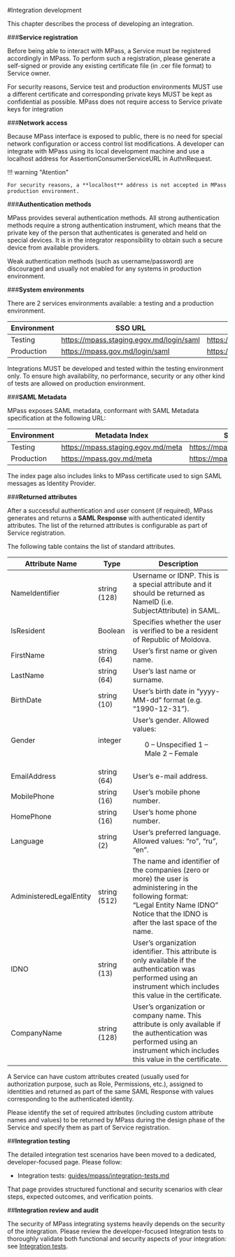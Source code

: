 ﻿#Integration development

This chapter describes the process of developing an integration.

###**Service registration**

Before being able to interact with MPass, a Service must be registered accordingly in MPass. To perform such a registration, please generate a self-signed or provide any existing certificate file (in .cer file format) to Service owner.

For security reasons, Service test and production environments MUST use a different certificate and corresponding private keys MUST be kept as confidential as possible. MPass does not require access to Service private keys for integration

###**Network access**

Because MPass interface is exposed to public, there is no need for special network configuration or access control list modifications. A developer can integrate with MPass using its local development machine and use a localhost address for AssertionConsumerServiceURL in AuthnRequest.

!!! warning "Atention"

    For security reasons, a **localhost** address is not accepted in MPass production environment.

###**Authentication methods**

MPass provides several authentication methods. All strong authentication methods require a strong authentication instrument, which means that the private key of the person that authenticates is generated and held on special devices. It is in the integrator responsibility to obtain such a secure device from available providers.

Weak authentication methods (such as username/password) are discouraged and usually not enabled for any systems in production environment.

###**System environments**

There are 2 services environments available: a testing and a production environment.


<table>
  <thead>
    <tr>
      <th><strong>Environment</strong></th>
      <th><strong>SSO URL</strong></th>
      <th><strong>SLO URL</strong></th>
    </tr>
  </thead>
  <tbody>
    <tr>
      <td>Testing</td>
      <td><a href="https://mpass.staging.egov.md/login/saml">https://mpass.staging.egov.md/login/saml</a></td>
      <td><a href="https://mpass.staging.egov.md/logout/saml">https://mpass.staging.egov.md/logout/saml</a></td>
    </tr>
    <tr>
      <td>Production</td>
      <td><a href="https://mpass.gov.md/login/saml">https://mpass.gov.md/login/saml</a></td>
      <td><a href="https://mpass.gov.md/logout/saml">https://mpass.gov.md/logout/saml</a></td>
    </tr>
  </tbody>
</table>

Integrations MUST be developed and tested within the testing environment only. To ensure high availability, no performance, security or any other kind of tests are allowed on production environment.

###**SAML Metadata**

MPass exposes SAML metadata, conformant with SAML Metadata specification at the following URL:

<table>
  <thead>
    <tr>
      <th><strong>Environment</strong></th>
      <th><strong>Metadata Index</strong></th>
      <th><strong>SAML Metadata URL</strong></th>
    </tr>
  </thead>
  <tbody>
    <tr>
      <td>Testing</td>
      <td><a href="https://mpass.staging.egov.md/meta">https://mpass.staging.egov.md/meta</a></td>
      <td><a href="https://mpass.staging.egov.md/meta/saml">https://mpass.staging.egov.md/meta/saml</a></td>
    </tr>
    <tr>
      <td>Production</td>
      <td><a href="https://mpass.gov.md/meta">https://mpass.gov.md/meta</a></td>
      <td><a href="https://mpass.gov.md/meta/saml">https://mpass.gov.md/meta/saml</a></td>
    </tr>
  </tbody>
</table>

The index page also includes links to MPass certificate used to sign SAML messages as Identity Provider.

###**Returned attributes**

After a successful authentication and user consent (if required), MPass generates and returns a **SAML Response** with authenticated identity attributes. The list of the returned attributes is configurable as part of Service registration.

The following table contains the list of standard attributes.

<table>
  <thead>
    <tr>
      <th><strong>Attribute Name</strong></th>
      <th><strong>Type</strong></th>
      <th><strong>Description</strong></th>
    </tr>
  </thead>
  <tbody>
    <tr>
      <td>NameIdentifier</td>
      <td>string (128)</td>
      <td>Username or IDNP. This is a special attribute and it should be returned as NameID (i.e. SubjectAttribute) in SAML.</td>
    </tr>
    <tr>
      <td>IsResident</td>
      <td>Boolean</td>
      <td>Specifies whether the user is verified to be a resident of Republic of Moldova.</td>
    </tr>
    <tr>
      <td>FirstName</td>
      <td>string (64)</td>
      <td>User’s first name or given name.</td>
    </tr>
    <tr>
      <td>LastName</td>
      <td>string (64)</td>
      <td>User’s last name or surname.</td>
    </tr>
    <tr>
      <td>BirthDate</td>
      <td>string (10)</td>
      <td>User’s birth date in “yyyy-MM-dd” format (e.g. “1990-12-31”).</td>
    </tr>
    <tr>
      <td>Gender</td>
      <td>integer</td>
      <td>User’s gender. Allowed values:
        <ul>
          <il>0 – Unspecified</il>
          <il>1 – Male</il>
          <il>2 – Female</il>
        </ul>
      </td>
    </tr>
    <tr>
      <td>EmailAddress</td>
      <td>string (64)</td>
      <td>User’s e-mail address.</td>
    </tr>
    <tr>
      <td>MobilePhone</td>
      <td>string (16)</td>
      <td>User’s mobile phone number.</td>
    </tr>
    <tr>
      <td>HomePhone</td>
      <td>string (16)</td>
      <td>User’s home phone number.</td>
    </tr>
    <tr>
      <td>Language</td>
      <td>string (2)</td>
      <td>User’s preferred language. Allowed values: “ro”, “ru”, “en”.</td>
    </tr>
    <tr>
      <td>AdministeredLegalEntity</td>
      <td>string (512)</td>
      <td>The name and identifier of the companies (zero or more) the user is administering in the following format:
        <br>“Legal Entity Name IDNO”
        <br>Notice that the IDNO is after the last space of the name.
      </td>
    </tr>
    <tr>
      <td>IDNO</td>
      <td>string (13)</td>
      <td>User’s organization identifier. This attribute is only available if the authentication was performed using an instrument which includes this value in the certificate.</td>
    </tr>
    <tr>
      <td>CompanyName</td>
      <td>string (128)</td>
      <td>User’s organization or company name. This attribute is only available if the authentication was performed using an instrument which includes this value in the certificate.</td>
    </tr>    
  </tbody>
</table>

A Service can have custom attributes created (usually used for authorization purpose, such as Role, Permissions, etc.), assigned to identities and returned as part of the same SAML Response with values corresponding to the authenticated identity.

Please identify the set of required attributes (including custom attribute names and values) to be returned by MPass during the design phase of the Service and specify them as part of Service registration.

##**Integration testing**

The detailed integration test scenarios have been moved to a dedicated, developer-focused page. Please follow:

- Integration tests: [guides/mpass/integration-tests.md](integration-tests.md)

That page provides structured functional and security scenarios with clear steps, expected outcomes, and verification points.

##**Integration review and audit**

The security of MPass integrating systems heavily depends on the security of the integration. Please review the developer-focused Integration tests to thoroughly validate both functional and security aspects of your integration: see [Integration tests](integration-tests.md).